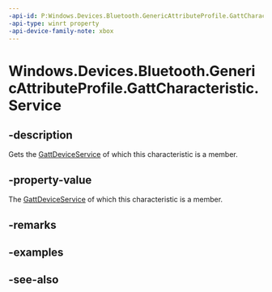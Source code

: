 ```yaml
---
-api-id: P:Windows.Devices.Bluetooth.GenericAttributeProfile.GattCharacteristic.Service
-api-type: winrt property
-api-device-family-note: xbox
---
```


<!-- Property syntax
public Windows.Devices.Bluetooth.GenericAttributeProfile.GattDeviceService Service { get; }
-->

# Windows.Devices.Bluetooth.GenericAttributeProfile.GattCharacteristic.Service

## -description
Gets the [GattDeviceService](gattdeviceservice.md) of which this characteristic is a member.

## -property-value
The [GattDeviceService](gattdeviceservice.md) of which this characteristic is a member.

## -remarks

## -examples

## -see-also
